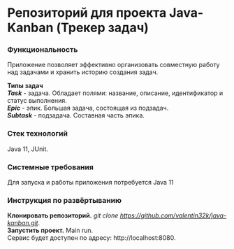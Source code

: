 # Репозиторий для проекта Java-Kanban (Трекер задач)

### Функциональность ###
Приложение позволяет эффективно организовать совместную работу над задачами и хранить историю создания задач.

**Типы задач**  
***Task*** - задача. Обладает полями: название, описание, идентификатор и статус выполнения.  
***Epic*** - эпик. Большая задача, состоящая из подзадач.  
***Subtask*** - подзадача. Составная часть эпика.

### Стек технологий ### 
Java 11, JUnit.

### Системные требования ###
Для запуска и работы приложения потребуется Java 11

### Инструкция по развёртыванию ### 
**Клонировать репозиторий.** *git clone https://github.com/valentin32k/java-kanban.git*.  
**Запустить проект.** Main run.  
Cервис будет доступен по адресу: http://localhost:8080.
